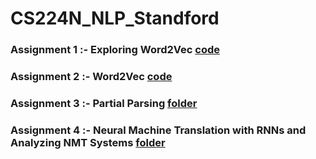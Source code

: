 # CS224N_NLP_Standford

### Assignment 1 :- Exploring Word2Vec <a href="https://github.com/RishavMishraRM/CS224N_NLP_Standford/blob/main/Exploring_Word_Vectors.ipynb">code</a>



### Assignment 2 :- Word2Vec <a href="https://github.com/RishavMishraRM/CS224N_NLP_Standford/blob/main/Word2Vec.py">code</a>

  
### Assignment 3 :- Partial Parsing <a href="https://github.com/RishavMishraRM/CS224N_NLP_Standford/tree/main/Assignment-3">folder</a>


### Assignment 4 :- Neural Machine Translation with RNNs and Analyzing NMT Systems <a href="">folder</a>
